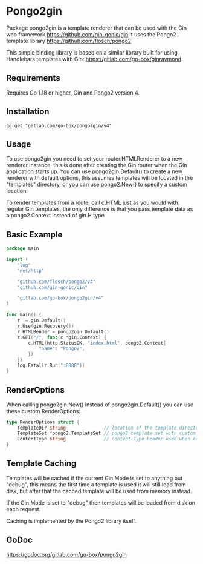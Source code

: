 Pongo2gin
=========

Package pongo2gin is a template renderer that can be used with the Gin web
framework https://github.com/gin-gonic/gin it uses the Pongo2 template library
https://github.com/flosch/pongo2

This simple binding library is based on a similar library built for using
Handlebars templates with Gin: https://gitlab.com/go-box/ginraymond.

Requirements
------------

Requires Go 1.18 or higher, Gin and Pongo2 version 4.

## Installation

`go get "gitlab.com/go-box/pongo2gin/v4"`

Usage
-----

To use pongo2gin you need to set your router.HTMLRenderer to a new renderer
instance, this is done after creating the Gin router when the Gin application
starts up. You can use pongo2gin.Default() to create a new renderer with
default options, this assumes templates will be located in the "templates"
directory, or you can use pongo2.New() to specify a custom location.

To render templates from a route, call c.HTML just as you would with
regular Gin templates, the only difference is that you pass template
data as a pongo2.Context instead of gin.H type.

Basic Example
-------------

```go
package main

import (
	"log"
	"net/http"

	"github.com/flosch/pongo2/v4"
	"github.com/gin-gonic/gin"

	"gitlab.com/go-box/pongo2gin/v4"
)

func main() {
	r := gin.Default()
	r.Use(gin.Recovery())
	r.HTMLRender = pongo2gin.Default()
	r.GET("/", func(c *gin.Context) {
		c.HTML(http.StatusOK, "index.html", pongo2.Context{
			"name": "Pongo2",
		})
	})
	log.Fatal(r.Run(":8888"))
}

```

RenderOptions
-------------

When calling pongo2gin.New() instead of pongo2gin.Default() you can use these
custom RenderOptions:

```go
type RenderOptions struct {
    TemplateDir string              // location of the template directory
    TemplateSet *pongo2.TemplateSet // pongo2 template set with custom loader, or nil
    ContentType string              // Content-Type header used when calling c.HTML()
}
```

Template Caching
----------------

Templates will be cached if the current Gin Mode is set to anything but "debug",
this means the first time a template is used it will still load from disk, but
after that the cached template will be used from memory instead.

If the Gin Mode is set to "debug" then templates will be loaded from disk on
each request.

Caching is implemented by the Pongo2 library itself.

GoDoc
-----

https://godoc.org/gitlab.com/go-box/pongo2gin
